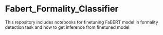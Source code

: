 # Fabert_Formality_Classifier
This repository includes notebooks for finetuning FaBERT model in formality detection task and how to get inference from finetuned model
